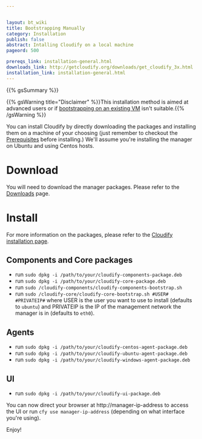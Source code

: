 ```yaml
---


layout: bt_wiki
title: Bootstrapping Manually
category: Installation
publish: false
abstract: Intalling Cloudify on a local machine
pageord: 500

prereqs_link: installation-general.html
downloads_link: http://getcloudify.org/downloads/get_cloudify_3x.html
installation_link: installation-general.html
---
```



{{% gsSummary %}}

{{% gsWarning title="Disclaimer" %}}This installation method is aimed at advanced users or if [bootstrapping on an existing VM](reference-simple-manager.html) isn't suitable.{{% /gsWarning %}}

You can install Cloudify by directly downloading the packages and installing them on a machine of your choosing (just remember to checkout the [Prerequisites]({{page.prereqs_link}}#prerequisites) before installing.)
We'll assume you're installing the manager on Ubuntu and using Centos hosts.


# Download

You will need to download the manager packages.
Please refer to the [Downloads]({{page.downloads_link}}) page.

# Install

For more information on the packages, please refer to the [Cloudify installation page]({{page.installation_link}}).

## Components and Core packages

* run `sudo dpkg -i /path/to/your/cloudify-components-package.deb`
* run `sudo dpkg -i /path/to/your/cloudify-core-package.deb`
* run `sudo /cloudify-components/cloudify-components-bootstrap.sh`
* run `sudo /cloudify-core/cloudify-core-bootstrap.sh #USER# #PRIVATEIP#` where USER is the user you want to use to install (defaults to `ubuntu`) and PRIVATEIP is the IP of the management network the manager is in (defaults to `eth0`).

## Agents

* run `sudo dpkg -i /path/to/your/cloudify-centos-agent-package.deb`
* run `sudo dpkg -i /path/to/your/cloudify-ubuntu-agent-package.deb`
* run `sudo dpkg -i /path/to/your/cloudify-windows-agent-package.deb`

## UI
* run `sudo dpkg -i /path/to/your/cloudify-ui-package.deb`

You can now direct your browser at http://manager-ip-address to access the UI or run `cfy use manager-ip-address` (depending on what interface you're using).

Enjoy!

